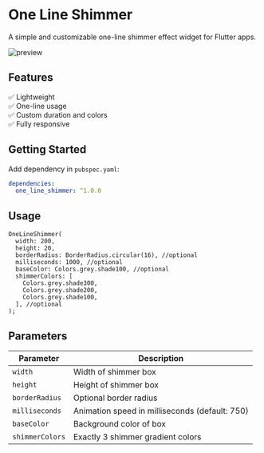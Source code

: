 # One Line Shimmer

A simple and customizable one-line shimmer effect widget for Flutter apps.

![preview](https://drive.google.com/file/d/1JxdjRjb_coxRKf9GD9HMi9YBu3hBvnzS/view?usp=drivesdk)

## Features

✅ Lightweight  
✅ One-line usage  
✅ Custom duration and colors  
✅ Fully responsive

## Getting Started

Add dependency in `pubspec.yaml`:

```yaml
dependencies:
  one_line_shimmer: ^1.0.0
```

## Usage
```
OneLineShimmer(
  width: 200,
  height: 20,
  borderRadius: BorderRadius.circular(16), //optional
  milliseconds: 1000, //optional
  baseColor: Colors.grey.shade100, //optional
  shimmerColors: [
    Colors.grey.shade300,
    Colors.grey.shade200,
    Colors.grey.shade100,
  ], //optional
);
```

## Parameters
| Parameter       | Description                                    |
| --------------- | ---------------------------------------------- |
| `width`         | Width of shimmer box                           |
| `height`        | Height of shimmer box                          |
| `borderRadius`  | Optional border radius                         |
| `milliseconds`  | Animation speed in milliseconds (default: 750) |
| `baseColor`     | Background color of box                        |
| `shimmerColors` | Exactly 3 shimmer gradient colors              |

